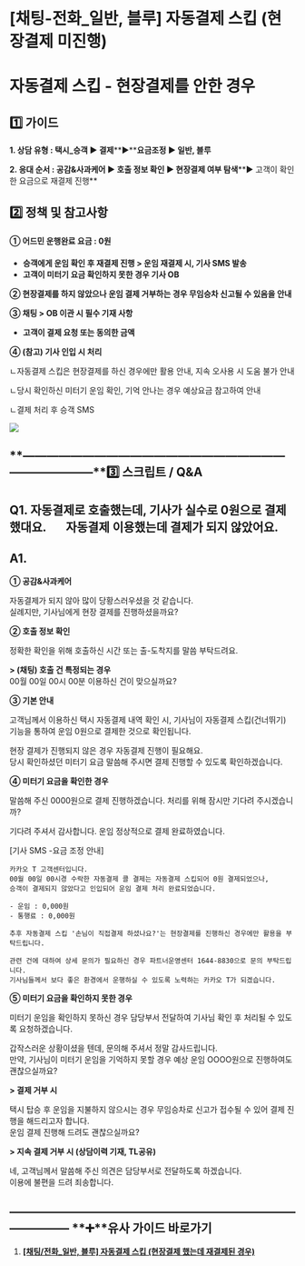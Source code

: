 # [채팅-전화_일반, 블루] 자동결제 스킵 (현장결제 미진행)

**자동결제 스킵 - 현장결제를 안한 경우**
=========================

**1️⃣ 가이드**
-----------

**1. 상담 유형 : 택시\_승객 ▶ 결제****▶****요금조정 ▶ 일반, 블루**

**2. 응대 순서 : 공감&사과케어 ▶ 호출 정보 확인 ▶ 현장결제 여부 탐색****▶ 고객이 확인한 요금으로 재결제 진행**

**2️⃣ 정책 및 참고사항**
-----------------

#### **① 어드민 운행완료 요금 : 0원**

* **승객에게 운임 확인 후 재결제 진행 > 운임 재결제 시, 기사 SMS 발송**
* **고객이 미터기 요금 확인하지 못한 경우 기사 OB**

**② 현장결제를 하지 않았으나 운임 결제 거부하는 경우 무임승차 신고될 수 있음을 안내**

**③ 채팅 > OB 이관 시 필수 기재 사항**

* **고객이 결제 요청 또는 동의한 금액**

**④ (참고) 기사 인입 시 처리**

ㄴ자동결제 스킵은 현장결제를 하신 경우에만 활용 안내, 지속 오사용 시 도움 불가 안내

ㄴ당시 확인하신 미터기 운임 확인, 기억 안나는 경우 예상요금 참고하여 안내

ㄴ결제 처리 후 승객 SMS

**![](https://kakaomobilitysupport.zendesk.com/hc/article_attachments/29843593631897)**

**―****―****―****―****―****―****―****―****―****―****―****―****―****―****―****―****―****―****―****―****―****―****―****―****―****―****―****―****―****3️⃣ 스크립트 / Q&A**
-------------------------------------------------------------------------------------------------------------------------------------------------------------------

**Q1. 자동결제로 호출했는데, 기사가 실수로 0원으로 결제했대요.        자동결제 이용했는데 결제가 되지 않았어요.**
-----------------------------------------------------------------------

**A1.**
-------

**① 공감&사과케어**

자동결제가 되지 않아 많이 당황스러우셨을 것 같습니다.   
실례지만, 기사님에게 현장 결제를 진행하셨을까요?

**② 호출 정보 확인**

정확한 확인을 위해 호출하신 시간 또는 출-도착지를 말씀 부탁드려요.

**> (채팅) 호출 건 특정되는 경우**  
00월 00일 00시 00분 이용하신 건이 맞으실까요?

**③ 기본 안내**

고객님께서 이용하신 택시 자동결제 내역 확인 시, 기사님이 자동결제 스킵(건너뛰기) 기능을 통하여 운임 0원으로 결제한 것으로 확인됩니다.

현장 결제가 진행되지 않은 경우 자동결제 진행이 필요해요.  
당시 확인하셨던 미터기 요금 말씀해 주시면 결제 진행할 수 있도록 확인하겠습니다.

**④ 미터기 요금을 확인한 경우**

말씀해 주신 0000원으로 결제 진행하겠습니다. 처리를 위해 잠시만 기다려 주시겠습니까?

기다려 주셔서 감사합니다. 운임 정상적으로 결제 완료하였습니다.

[기사 SMS -요금 조정 안내]

```
카카오 T 고객센터입니다.   
00월 00일 00시경 수락한 자동결제 콜 결제는 자동결제 스킵되어 0원 결제되었으나,   
승객이 결제되지 않았다고 인입되어 운임 결제 처리 완료되었습니다.  
  
- 운임 : 0,000원   
- 통행료 : 0,000원  
  
추후 자동결제 스킵 '손님이 직접결제 하셨나요?'는 현장결제를 진행하신 경우에만 활용을 부탁드립니다.  
  
관련 건에 대하여 상세 문의가 필요하신 경우 파트너운영센터 1644-8830으로 문의 부탁드립니다.   
기사님들께서 보다 좋은 환경에서 운행하실 수 있도록 노력하는 카카오 T가 되겠습니다.
```

**⑤ 미터기 요금을 확인하지 못한 경우**

미터기 운임을 확인하지 못하신 경우 담당부서 전달하여 기사님 확인 후 처리될 수 있도록 요청하겠습니다.

갑작스러운 상황이셨을 텐데, 문의해 주셔서 정말 감사드립니다.   
만약, 기사님이 미터기 운임을 기억하지 못할 경우 예상 운임 OOOO원으로 진행하여도 괜찮으실까요?

**> 결제 거부 시**

택시 탑승 후 운임을 지불하지 않으시는 경우 무임승차로 신고가 접수될 수 있어 결제 진행을 해드리고자 합니다.   
운임 결제 진행해 드려도 괜찮으실까요?

**> 지속 결제 거부 시 (상담이력 기재, TL공유)**

네, 고객님께서 말씀해 주신 의견은 담당부서로 전달하도록 하겠습니다.   
이용에 불편을 드려 죄송합니다.

**―****―****―****―****―****―****―****―****―****―****―****―****―****―****―****―****―****―****―****―****―****―****―****―****―****―****―****―****―** **➕****유사 가이드 바로가기**
----------------------------------------------------------------------------------------------------------------------------------------------------------------------

1. **[[채팅/전화\_일반, 블루] 자동결제 스킵 (현장결제 했는데 재결제된 경우)](https://kakaomobilitysupport.zendesk.com/hc/ko/articles/29849737134233)**